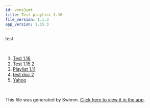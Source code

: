 ```yaml
---
id: vcno3umt
title: Test playlist 1.16
file_version: 1.1.3
app_version: 1.15.3
---
```


<!-- Intro - Do not remove this comment -->
test

<br/>

<!-- Steps - Do not remove this comment -->
1. [Test 1.16](test-116.3zyep6uv.sw.md)
2. [Test 1.15 2](test-115-2.p141l8n3.sw.md)
3. [Playlist 1.11](playlist-111.3k1403on.pl.sw.md)
4. [test doc 2 ](test-doc-2.itig0ell.sw.md)
5. [Yahoo](https://yahoo.com)


<br/>

This file was generated by Swimm. [Click here to view it in the app](https://app.swimm.io/repos/Z2l0aHViJTNBJTNBY3NoYXJwLXNoYXVsLXRlc3QlM0ElM0Fzd2ltbWlv/playlists/vcno3umt).
